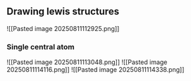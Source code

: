 ## Drawing lewis structures
![[Pasted image 20250811112925.png]]

### Single central atom
![[Pasted image 20250811113048.png]]
![[Pasted image 20250811114116.png]]
![[Pasted image 20250811114338.png]]
